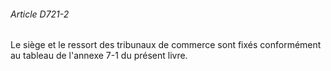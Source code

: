 ###### Article D721-2

Le siège et le ressort des tribunaux de commerce sont fixés conformément au tableau de l'annexe 7-1 du présent livre.

